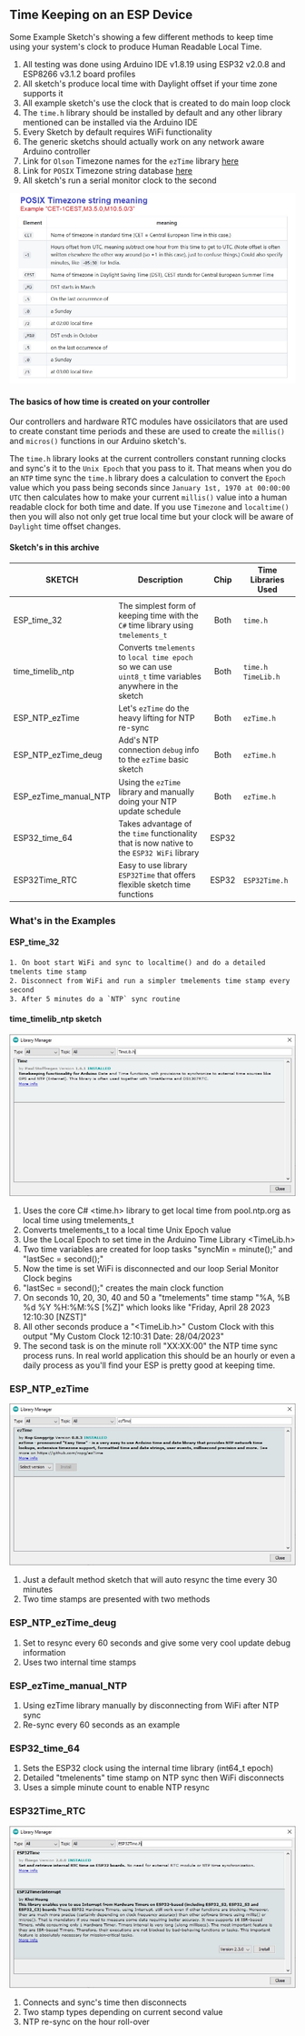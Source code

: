 ## Time Keeping on an ESP Device

Some Example Sketch's showing a few different methods to keep time using your system's clock to produce Human Readable Local Time.
1. All testing was done using Arduino IDE v1.8.19 using ESP32 v2.0.8 and ESP8266 v3.1.2 board profiles
2. All sketch's produce local time with Daylight offset if your time zone supports it
3. All example sketch's use the clock that is created to do main loop clock 
4. The `time.h` library should be installed by default and any other library mentioned can be installed via the Arduino IDE
5. Every Sketch by default requires WiFi functionality
6. The generic sketchs should actually work on any network aware Arduino controller
7. Link for `Olson` Timezone names for the `ezTime` library [here](https://en.wikipedia.org/wiki/List_of_tz_database_time_zones)
8. Link for `POSIX` Timezone string database [here ](https://github.com/nayarsystems/posix_tz_db/blob/master/zones.csv)
9. All sketch's run a serial monitor clock to the second

![POSIX explained](https://github.com/macca448/timeWithESP/blob/main/assets/posix_detail.jpg)

#### The basics of how time is created on your controller
Our controllers and hardware RTC modules have ossicilators that are used to create constant time periods and these are used to create the `millis()` and `micros()` functions in our Arduino sketch's. 

The `time.h` library looks at the current controllers constant running clocks and sync's it to the `Unix Epoch` that you pass to it. That means when you do an `NTP` time sync the `time.h` library does a calculation to convert the `Epoch` value which you pass being seconds since `January 1st, 1970 at 00:00:00 UTC` then calculates how to make your current `millis()` value into a human readable clock for both time and date. If you use `Timezone` and `localtime()` then you will also not only get true local time but your clock will be aware of `Daylight`   time offset changes.

#### Sketch's in this archive

| SKETCH                | Description                                                                                               | Chip     | Time Libraries Used |
|-----------------------|-----------------------------------------------------------------------------------------------------------|:--------:|-------------------------|
|                       |                                                                                                           |          |                         |
| ESP_time_32           | The simplest form of keeping time with the `C#` time library using `tmelements_t`                         | Both     | `time.h`                |
| time_timelib_ntp      | Converts `tmelements` to `local time epoch` so we can use `uint8_t` time variables anywhere in the sketch | Both     | `time.h` `TimeLib.h`    |
| ESP_NTP_ezTime        | Let's `ezTime` do the heavy lifting for NTP re-sync                                                       | Both     | `ezTime.h`              |
| ESP_NTP_ezTime_deug   | Add's NTP connection `debug` info to the `ezTime` basic sketch                                            | Both     | `ezTime.h`              |
| ESP_ezTime_manual_NTP | Using the `ezTime` library and manually doing your NTP update schedule                                    | Both     | `ezTime.h`              |
| ESP32_time_64         | Takes advantage of the `time` functionality that is now native to the `ESP32 WiFi` library                | ESP32    |                         |
| ESP32Time_RTC         | Easy to use library `ESP32Time` that offers flexible sketch time functions                                | ESP32    | `ESP32Time.h`           |

###  What's in the Examples 

####  ESP_time_32
    1. On boot start WiFi and sync to localtime() and do a detailed tmelents time stamp
    2. Disconnect from WiFi and run a simpler tmelements time stamp every second
    3. After 5 minutes do a `NTP` sync routine

#### time_timelib_ntp sketch

![TimeLib.h library install](https://github.com/macca448/timeWithESP/blob/main/assets/TimeLib.jpg)

1. Uses the core C# <time.h> library to get local time from pool.ntp.org as local time using tmelements_t
2. Converts tmelements_t to a local time Unix Epoch value
3. Use the Local Epoch to set time in the Arduino Time Library <TimeLib.h>
4. Two time variables are created for loop tasks "syncMin = minute();" and "lastSec = second();"
5. Now the time is set WiFi is disconnected and our loop Serial Monitor Clock begins
6. "lastSec = second();" creates the main clock function
7. On seconds 10, 20, 30, 40 and 50 a "tmelements" time stamp "%A, %B %d %Y %H:%M:%S [%Z]" which looks like "Friday, April 28 2023 12:10:30 [NZST]"
8. All other seconds produce a "<TimeLib.h>" Custom Clock with this output "My Custom Clock 12:10:31  Date: 28/04/2023"
9. The second task is on the minute roll "XX:XX:00" the NTP time sync process runs. In real world application this should be an hourly or even a daily process as you'll find your ESP is pretty good at keeping time.


###  ESP_NTP_ezTime

![exTime.h install](https://github.com/macca448/timeWithESP/blob/main/assets/ezTime.jpg)

1. Just a default method sketch that will auto resync the time every 30 minutes
2. Two time stamps are presented with two methods

###  ESP_NTP_ezTime_deug
1. Set to resync every 60 seconds and give some very cool update debug information
2. Uses two internal time stamps 

###  ESP_ezTime_manual_NTP
1. Using ezTime library manually by disconnecting from WiFi after NTP sync
2. Re-sync every 60 seconds as an example

###  ESP32_time_64
1. Sets the ESP32 clock using the internal time library (int64_t epoch)
2. Detailed "tmelenents" time stamp on NTP sync then WiFi disconnects
3. Uses a simple minute count to enable NTP resync

### ESP32Time_RTC

![ESP32Time.h install](https://github.com/macca448/timeWithESP/blob/main/assets/ESP32Time.jpg)

1. Connects and sync's time then disconnects
2. Two stamp types depending on current second value
3. NTP re-sync on the hour roll-over
